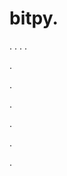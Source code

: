 # bitpy.
.
.
.
.












.






















































.
























.



























.

















































































.











.
